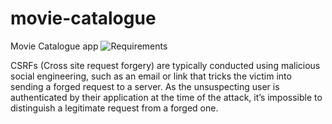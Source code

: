 # movie-catalogue
Movie Catalogue app
![Requirements](https://github.com/khaldoun92k/movie-catalogue/assets/50499405/eac6f3df-621a-49da-a009-ef71df9f9bae)



CSRFs (Cross site request forgery) are typically conducted using malicious social engineering, such as an email or link that tricks the victim into sending a forged request to a server. As the unsuspecting user is authenticated by their application at the time of the attack, it’s impossible to distinguish a legitimate request from a forged one.

